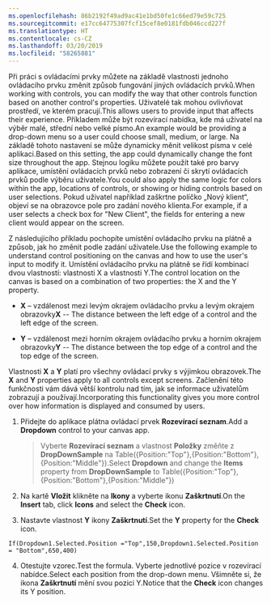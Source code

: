 ```yaml
---
ms.openlocfilehash: 86b2192f49ad9ac41e1bd50fe1c66ed79e59c725
ms.sourcegitcommit: e17cc64775307fcf15cef8e0181fdb046ccd227f
ms.translationtype: HT
ms.contentlocale: cs-CZ
ms.lasthandoff: 03/20/2019
ms.locfileid: "58265881"
---
```

<span data-ttu-id="c68e9-101">Při práci s ovládacími prvky můžete na základě vlastnosti jednoho ovládacího prvku změnit způsob fungování jiných ovládacích prvků.</span><span class="sxs-lookup"><span data-stu-id="c68e9-101">When working with controls, you can modify the way that other controls function based on another control's properties.</span></span> <span data-ttu-id="c68e9-102">Uživatelé tak mohou ovlivňovat prostředí, ve kterém pracují.</span><span class="sxs-lookup"><span data-stu-id="c68e9-102">This allows users to provide input that affects their experience.</span></span> <span data-ttu-id="c68e9-103">Příkladem může být rozevírací nabídka, kde má uživatel na výběr malé, střední nebo velké písmo.</span><span class="sxs-lookup"><span data-stu-id="c68e9-103">An example would be providing a drop-down menu so a user could choose small, medium, or large.</span></span>
<span data-ttu-id="c68e9-104">Na základě tohoto nastavení se může dynamicky měnit velikost písma v celé aplikaci.</span><span class="sxs-lookup"><span data-stu-id="c68e9-104">Based on this setting, the app could dynamically change the font size throughout the app.</span></span> <span data-ttu-id="c68e9-105">Stejnou logiku můžete použít také pro barvy aplikace, umístění ovládacích prvků nebo zobrazení či skrytí ovládacích prvků podle výběru uživatele.</span><span class="sxs-lookup"><span data-stu-id="c68e9-105">You could also apply the same logic for colors within the app, locations of controls, or showing or hiding controls based on user selections.</span></span> <span data-ttu-id="c68e9-106">Pokud uživatel například zaškrtne políčko „Nový klient“, objeví se na obrazovce pole pro zadání nového klienta.</span><span class="sxs-lookup"><span data-stu-id="c68e9-106">For example, if a user selects a check box for "New Client", the fields for entering a new client would appear on the screen.</span></span>

<span data-ttu-id="c68e9-107">Z následujícího příkladu pochopíte umístění ovládacího prvku na plátně a způsob, jak ho změnit podle zadání uživatele.</span><span class="sxs-lookup"><span data-stu-id="c68e9-107">Use the following example to understand control positioning on the canvas and how to use the user's input to modify it.</span></span> <span data-ttu-id="c68e9-108">Umístění ovládacího prvku na plátně se řídí kombinací dvou vlastností: vlastnosti X a vlastnosti Y.</span><span class="sxs-lookup"><span data-stu-id="c68e9-108">The control location on the canvas is based on a combination of two properties: the X and the Y property.</span></span>

-   <span data-ttu-id="c68e9-109">**X** – vzdálenost mezi levým okrajem ovládacího prvku a levým okrajem obrazovky</span><span class="sxs-lookup"><span data-stu-id="c68e9-109">**X** -- The distance between the left edge of a control and the left edge of the screen.</span></span>

-   <span data-ttu-id="c68e9-110">**Y** – vzdálenost mezi horním okrajem ovládacího prvku a horním okrajem obrazovky</span><span class="sxs-lookup"><span data-stu-id="c68e9-110">**Y** -- The distance between the top edge of a control and the top edge of the screen.</span></span>

<span data-ttu-id="c68e9-111">Vlastnosti **X** a **Y** platí pro všechny ovládací prvky s výjimkou obrazovek.</span><span class="sxs-lookup"><span data-stu-id="c68e9-111">The **X** and **Y** properties apply to all controls except screens.</span></span>
<span data-ttu-id="c68e9-112">Začlenění této funkčnosti vám dává větší kontrolu nad tím, jak se informace uživatelům zobrazují a používají.</span><span class="sxs-lookup"><span data-stu-id="c68e9-112">Incorporating this functionality gives you more control over how information is displayed and consumed by users.</span></span>

1.  <span data-ttu-id="c68e9-113">Přidejte do aplikace plátna ovládací prvek **Rozevírací seznam**.</span><span class="sxs-lookup"><span data-stu-id="c68e9-113">Add a **Dropdown** control to your canvas app.</span></span>

    > <span data-ttu-id="c68e9-114">Vyberte **Rozevírací seznam** a vlastnost **Položky** změňte z **DropDownSample** na Table({Position:\"Top\"},{Position:\"Bottom\"},{Position:\"Middle\"}).</span><span class="sxs-lookup"><span data-stu-id="c68e9-114">Select **Dropdown** and change the **Items** property from **DropDownSample** to Table({Position:\"Top\"},{Position:\"Bottom\"},{Position:\"Middle\"})</span></span>

2.  <span data-ttu-id="c68e9-115">Na kartě **Vložit** klikněte na **Ikony** a vyberte ikonu **Zaškrtnutí**.</span><span class="sxs-lookup"><span data-stu-id="c68e9-115">On the **Insert** tab, click **Icons** and select the **Check** icon.</span></span>

3.  <span data-ttu-id="c68e9-116">Nastavte vlastnost **Y** ikony **Zaškrtnutí**.</span><span class="sxs-lookup"><span data-stu-id="c68e9-116">Set the **Y** property for the **Check** icon.</span></span>

```
If(Dropdown1.Selected.Position ="Top",150,Dropdown1.Selected.Position = "Bottom",650,400)
```

4.  <span data-ttu-id="c68e9-117">Otestujte vzorec.</span><span class="sxs-lookup"><span data-stu-id="c68e9-117">Test the formula.</span></span> <span data-ttu-id="c68e9-118">Vyberte jednotlivé pozice v rozevírací nabídce.</span><span class="sxs-lookup"><span data-stu-id="c68e9-118">Select each position from the drop-down menu.</span></span>
    <span data-ttu-id="c68e9-119">Všimněte si, že ikona **Zaškrtnutí** mění svou pozici Y.</span><span class="sxs-lookup"><span data-stu-id="c68e9-119">Notice that the **Check** icon changes its Y position.</span></span>
